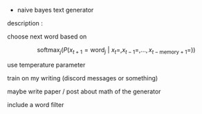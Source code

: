 - naive bayes text generator

description : 

choose next word based on

```math
\operatorname{softmax}_j( P(x_{t+1}=\text{word}_j \ | \ x_t=,x_{t-1}=,\dots,x_{t-\text{memory}+1}= ) )
```

use temperature parameter

train on my writing (discord messages or something)

maybe write paper / post about math of the generator

include a word filter
